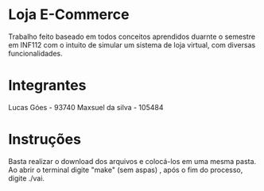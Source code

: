 # Loja E-Commerce
Trabalho feito baseado em todos conceitos aprendidos duarnte o semestre em INF112 com o intuito de simular um sistema de loja virtual, com diversas funcionalidades.
# Integrantes
Lucas Góes - 93740 
Maxsuel da silva - 105484
# Instruções
Basta realizar o download dos arquivos e colocá-los em uma mesma pasta. Ao abrir o terminal digite "make" (sem aspas) , após o fim do processo, digite ./vai.
